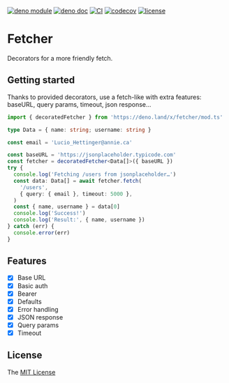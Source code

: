 [![deno module](https://shield.deno.dev/x/fetcher)](https://deno.land/x/fetcher)
[![deno doc](https://doc.deno.land/badge.svg)](https://doc.deno.land/https/deno.land/x/fetcher/mod.ts)
[![CI](https://github.com/openhoat/fetcher/actions/workflows/build.yml/badge.svg)](https://github.com/openhoat/fetcher/actions/workflows/build.yml)
[![codecov](https://codecov.io/gh/openhoat/fetcher/branch/main/graph/badge.svg?token=VFJ63YUYY0)](https://app.codecov.io/openhoat/openhoat/fetcher)
[![license](https://img.shields.io/github/license/openhoat/fetcher)](https://github.com/openhoat/fetcher/blob/master/LICENSE)

# Fetcher

Decorators for a more friendly fetch.

## Getting started

Thanks to provided decorators, use a fetch-like with extra features: baseURL,
query params, timeout, json response…

```typescript
import { decoratedFetcher } from 'https://deno.land/x/fetcher/mod.ts'

type Data = { name: string; username: string }

const email = 'Lucio_Hettinger@annie.ca'

const baseURL = 'https://jsonplaceholder.typicode.com'
const fetcher = decoratedFetcher<Data[]>({ baseURL })
try {
  console.log('Fetching /users from jsonplaceholder…')
  const data: Data[] = await fetcher.fetch(
    '/users',
    { query: { email }, timeout: 5000 },
  )
  const { name, username } = data[0]
  console.log('Success!')
  console.log('Result:', { name, username })
} catch (err) {
  console.error(err)
}
```

## Features

- [x] Base URL
- [x] Basic auth
- [x] Bearer
- [x] Defaults
- [x] Error handling
- [x] JSON response
- [x] Query params
- [x] Timeout

## License

The [MIT License](LICENSE)
